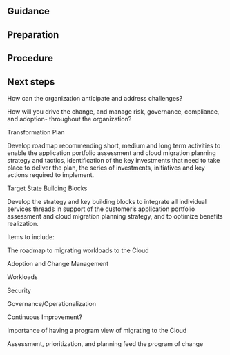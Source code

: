 ## Guidance

## Preparation

## Procedure

## Next steps




How can the organization anticipate and address challenges?  

How will you drive the change, and manage risk, governance, compliance, and adoption- throughout the organization?  

 

 

Transformation Plan 

 

Develop roadmap recommending short, medium and long term activities to enable the application portfolio assessment and cloud migration planning strategy and tactics, identification of the key investments that need to take place to deliver the plan, the series of investments, initiatives and key actions required to implement. 

 

Target State Building Blocks 

 

Develop the strategy and key building blocks to integrate all individual services threads in support of the customer’s application portfolio assessment and cloud migration planning strategy, and to optimize benefits realization. 

 

 

Items to include: 

 

The roadmap to migrating workloads to the Cloud 

 

Adoption and Change Management 

Workloads 

Security 

Governance/Operationalization 

Continuous Improvement? 

 

Importance of having a program view of migrating to the Cloud 

Assessment, prioritization, and planning feed the program of change 
